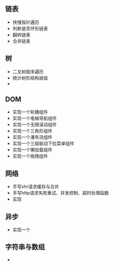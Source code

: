 ## 链表
- 快慢指针遍历
- 判断是否环形链表
- 翻转链表
- 合并链表

## 树
 - 二叉树层序遍历
 - 统计树形结构层级
 - 

## DOM
- 实现一个轮播组件
- 实现一个电梯导航组件
- 实现一个无限滚动组件
- 实现一个三角形组件
- 实现一个瀑布流组件
- 实现一个三级联动下拉菜单组件
- 实现一个懒加载组件
- 实现一个拖拽组件

## 网络
 - 手写xhr请求缓存与合并
 - 手写http请求失败重试、并发控制、超时处理函数
 - 实现

## 异步
- 实现一个

## 字符串与数组
- 
